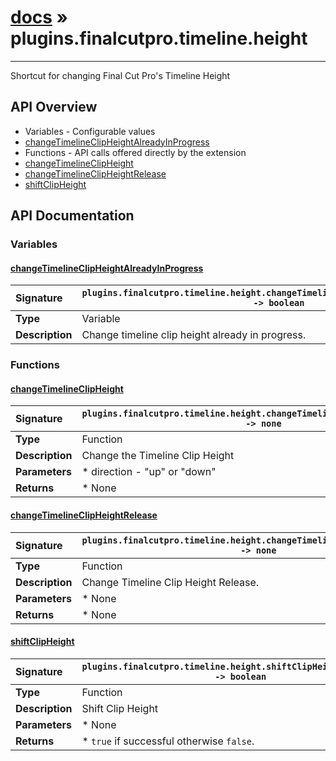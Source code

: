 # [docs](index.md) » plugins.finalcutpro.timeline.height
---

Shortcut for changing Final Cut Pro's Timeline Height

## API Overview
* Variables - Configurable values
 * [changeTimelineClipHeightAlreadyInProgress](#changetimelineclipheightalreadyinprogress)
* Functions - API calls offered directly by the extension
 * [changeTimelineClipHeight](#changetimelineclipheight)
 * [changeTimelineClipHeightRelease](#changetimelineclipheightrelease)
 * [shiftClipHeight](#shiftclipheight)

## API Documentation

### Variables

#### [changeTimelineClipHeightAlreadyInProgress](#changetimelineclipheightalreadyinprogress)
| <span style="float: left;">**Signature**</span> | <span style="float: left;">`plugins.finalcutpro.timeline.height.changeTimelineClipHeightAlreadyInProgress -> boolean` </span>                                                          |
| -----------------------------------------------------|---------------------------------------------------------------------------------------------------------|
| **Type**                                             | Variable                                                                                         |
| **Description**                                      | Change timeline clip height already in progress.                                                                                         |

### Functions

#### [changeTimelineClipHeight](#changetimelineclipheight)
| <span style="float: left;">**Signature**</span> | <span style="float: left;">`plugins.finalcutpro.timeline.height.changeTimelineClipHeight(direction) -> none` </span>                                                          |
| -----------------------------------------------------|---------------------------------------------------------------------------------------------------------|
| **Type**                                             | Function                                                                                         |
| **Description**                                      | Change the Timeline Clip Height                                                                                         |
| **Parameters**                                       |  * direction - "up" or "down"                                       |
| **Returns**                                          |  * None                                                |

#### [changeTimelineClipHeightRelease](#changetimelineclipheightrelease)
| <span style="float: left;">**Signature**</span> | <span style="float: left;">`plugins.finalcutpro.timeline.height.changeTimelineClipHeightRelease() -> none` </span>                                                          |
| -----------------------------------------------------|---------------------------------------------------------------------------------------------------------|
| **Type**                                             | Function                                                                                         |
| **Description**                                      | Change Timeline Clip Height Release.                                                                                         |
| **Parameters**                                       |  * None                                       |
| **Returns**                                          |  * None                                                |

#### [shiftClipHeight](#shiftclipheight)
| <span style="float: left;">**Signature**</span> | <span style="float: left;">`plugins.finalcutpro.timeline.height.shiftClipHeight(direction) -> boolean` </span>                                                          |
| -----------------------------------------------------|---------------------------------------------------------------------------------------------------------|
| **Type**                                             | Function                                                                                         |
| **Description**                                      | Shift Clip Height                                                                                         |
| **Parameters**                                       |  * None                                       |
| **Returns**                                          |  * `true` if successful otherwise `false`.                                                |

